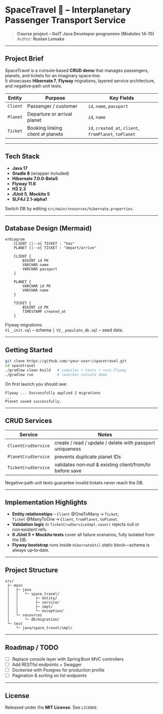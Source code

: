 
# SpaceTravel 🚀 – Interplanetary Passenger Transport Service

> **Course project – GoIT Java Developer programme (Modules 14‑15)**  
> Author: **Ruslan Lomaka**  

---

## Project Brief
SpaceTravel is a console‑based **CRUD demo** that manages passengers, planets, and tickets for an imaginary space‑line.  
It showcases **Hibernate 7**, **Flyway** migrations, layered service architecture, and negative‑path unit tests.

| Entity  | Purpose                                    | Key Fields |
|---------|--------------------------------------------|------------|
| `Client`| Passenger / customer                       | `id`, `name`, `passport` |
| `Planet`| Departure or arrival planet                | `id`, `name` |
| `Ticket`| Booking linking client ⇄ planets           | `id`, `created_at`, `client`, `fromPlanet`, `toPlanet` |

---

## Tech Stack
* **Java 17**
* **Gradle 8** (wrapper included)
* **Hibernate 7.0.0‑Beta5**
* **Flyway 11.6**
* **H2 2.3**
* **JUnit 5**, **Mockito 5**
* **SLF4J 2.1‑alpha1**

Switch DB by editing `src/main/resources/hibernate.properties`.

---

## Database Design (Mermaid)
```mermaid
erDiagram
    CLIENT ||--o{ TICKET : "has"
    PLANET ||--o{ TICKET : "depart/arrive"

    CLIENT {
        BIGINT id PK
        VARCHAR name
        VARCHAR passport
    }

    PLANET {
        VARCHAR id PK
        VARCHAR name
    }

    TICKET {
        BIGINT id PK
        TIMESTAMP created_at
    }
```

Flyway migrations:  
`V1__init.sql` – schema │ `V2__populate_db.sql` – seed data.

---

## Getting Started
```bash
git clone https://github.com/<your-user>/spacetravel.git
cd spacetravel
./gradlew clean build   # compiles + tests + runs Flyway
./gradlew run           # launches console demo
```

On first launch you should see:
```
Flyway ... Successfully applied 2 migrations
...
Planet saved successfully.
```

---

## CRUD Services
| Service | Notes |
|---------|-------|
| `ClientCrudService`  | create / read / update / delete with passport uniqueness |
| `PlanetCrudService`  | prevents duplicate planet IDs |
| `TicketCrudService`  | validates non‑null & existing client/from/to before save |

Negative‑path unit tests guarantee invalid tickets never reach the DB.

---

## Implementation Highlights
* **Entity relationships** – `Client` @OneToMany → `Ticket`; `Ticket` @ManyToOne → `Client`, `fromPlanet`, `toPlanet`.
* **Validation logic** in `TicketCrudServiceImpl.save()` rejects null or non‑existent refs.
* **6 JUnit 5 + Mockito tests** cover all failure scenarios, fully isolated from the DB.
* **Flyway bootstrap** runs inside `HibernateUtil` static block—schema is always up‑to‑date.

---

## Project Structure
```
src/
 ├─ main
 │   ├─ java
 │   │   └─ space_travel/
 │   │        ├─ entity/
 │   │        ├─ service/
 │   │        ├─ impl/
 │   │        └─ exception/
 │   └─ resources
 │       └─ db/migration/
 └─ test
     └─ java/space_travel/impl/
```

---

## Roadmap / TODO
- [ ] Replace console layer with Spring Boot MVC controllers
- [ ] Add RESTful endpoints + Swagger
- [ ] Dockerise with Postgres for production profile
- [ ] Pagination & sorting on list endpoints

---

## License
Released under the **MIT License**. See `LICENSE`.
